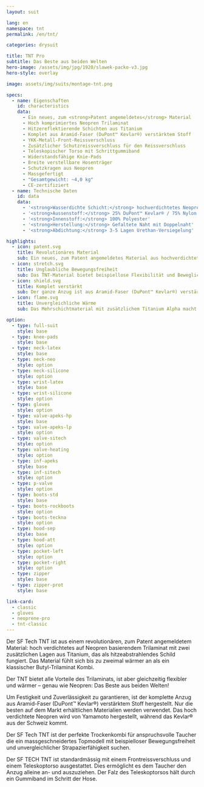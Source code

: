 ```yaml
---
layout: suit

lang: en
namespace: tnt
permalink: /en/tnt/

categories: drysuit

title: TNT Pro
subtitle: Das Beste aus beiden Welten
hero-image: /assets/img/jpg/1920/slawek-packo-v3.jpg
hero-style: overlay

image: assets/img/suits/montage-tnt.png

specs:
  - name: Eigenschaften
    id: characteristics
    data:
      - Ein neues, zum <strong>Patent angemeldetes</strong> Material
      - Hoch komprimiertes Neopren Trilaminat
      - Hitzereflektierende Schichten aus Titanium
      - Komplet aus Aramid-Faser (DuPont™ Kevlar®) verstärktem Stoff
      - YKK-Metall-Front-Reissverschluss
      - Zusätzlicher Schutzreissverschluss für den Reissverschluss
      - Teleskopischer Torso mit Schrittgummiband
      - Widerstandsfähige Knie-Pads
      - Breite verstellbare Hosenträger
      - Schutzkragen aus Neopren
      - Massgefertigt
      - "Gesamtgewicht: ~4,0 kg"
      - CE-zertifiziert
  - name: Technische Daten
    id: data
    data:
      - '<strong>Wasserdichte Schicht:</strong> hochverdichtetes Neopren'
      - '<strong>Aussenstoff:</strong> 25% DuPont™ Kevlar® / 75% Nylon'
      - '<strong>Innenstoff:</strong> 100% Polyester'
      - '<strong>Herstellung:</strong> Gefaltete Naht mit Doppelnaht'
      - '<strong>Abdichtung:</strong> 3-5 Lagen Urethan-Versiegelung'

highlights:
  - icon: patent.svg
    title: Revolutionäres Material
    sub: Ein neues, zum Patent angemeldetes Material aus hochverdichtetem Neopren
  - icon: stretch.svg
    title: Unglaubliche Bewegungsfreiheit
    sub: Das TNT-Material bietet beispiellose Flexibilität und Beweglichkeit
  - icon: shield.svg
    title: Komplet verstärkt
    sub: Der ganze Anzug ist aus Aramid-Faser (DuPont™ Kevlar®) verstärktem Neopren. Das macht ihn unglaublich strapazierfähig
  - icon: flame.svg
    title: Unvergleichliche Wärme
    sub: Das Mehrschichtmaterial mit zusätzlichem Titanium Alpha macht den TNT bis zu zweimal wärmer als herkömmliches Trilaminat

option:
  - type: full-suit
    style: base
  - type: knee-pads
    style: base
  - type: neck-latex
    style: base
  - type: neck-neo
    style: option
  - type: neck-silicone
    style: option
  - type: wrist-latex
    style: base
  - type: wrist-silicone
    style: option
  - type: gloves
    style: option
  - type: valve-apeks-hp
    style: base
  - type: valve-apeks-lp
    style: option
  - type: valve-sitech
    style: option
  - type: valve-heating
    style: option
  - type: inf-apeks
    style: base
  - type: inf-sitech
    style: option
  - type: p-valve
    style: option
  - type: boots-std
    style: base
  - type: boots-rockboots
    style: option
  - type: boots-teckna
    style: option
  - type: hood-sep
    style: base
  - type: hood-att
    style: option
  - type: pocket-left
    style: option
  - type: pocket-right
    style: option
  - type: zipper
    style: base
  - type: zipper-prot
    style: base

link-card:
  - classic
  - gloves
  - neoprene-pro
  - tnt-classic
---
```


Der SF Tech TNT ist aus einem revolutionären, zum Patent angemeldetem Material: hoch verdichtetes auf Neopren basierendem Trilaminat mit zwei zusätzlichen Lagen aus Titanium, das als hitzeabstrahlendes Schild fungiert. Das Material fühlt sich bis zu zweimal wärmer an als ein klassischer Butyl-Trilaminat Kombi. 

Der TNT bietet alle Vorteile des Trilaminats, ist aber gleichzeitig flexibler und wärmer – genau wie Neopren: Das Beste aus beiden Welten!

Um Festigkeit und Zuverlässigkeit zu garantieren, ist der komplette Anzug aus Aramid-Faser (DuPont™ Kevlar®) verstärktem Stoff hergestellt. Nur die besten auf dem Markt erhältlichen Materialien werden verwendet. Das hoch verdichtete Neopren wird von Yamamoto hergestellt, während das Kevlar® aus der Schweiz kommt.

Der SF Tech TNT ist der perfekte Trockenkombi für anspruchsvolle Taucher die ein massgeschneidertes Topmodell mit beispielloser Bewegungsfreiheit und unvergleichlicher Strapazierfähigkeit suchen.

Der SF TECH TNT ist standardmässig mit einem Frontreissverschluss und einem Teleskoptorso ausgestattet. Dies ermöglicht es dem Taucher den Anzug alleine an- und auszuziehen. Der Falz des Teleskoptorsos hält durch ein Gummiband im Schritt der Hose.
